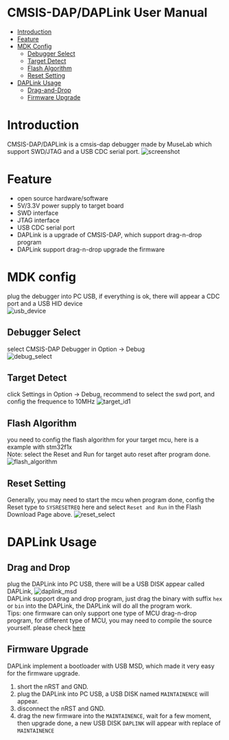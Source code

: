 # CMSIS-DAP/DAPLink User Manual
* [Introduction](#introduction) 
* [Feature](#feature)
* [MDK Config](#mdk-config)
    * [Debugger Select](#debugger-select)
    * [Target Detect](#target-detect)
    * [Flash Algorithm](#flash-algorithm)
    * [Reset Setting](#reset-setting)
* [DAPLink Usage](#DAPLink-Usage)
    * [Drag-and-Drop](#drag-and-drop)
    * [Firmware Upgrade](#firmware-upgrade)
	
# Introduction
CMSIS-DAP/DAPLink is a cmsis-dap debugger made by MuseLab which support SWD/JTAG and a USB CDC serial port.
![screenshot](https://github.com/wuxx/nanoDAP/blob/master/doc/nanoDAP2.jpg)

# Feature
- open source hardware/software
- 5V/3.3V power supply to target board
- SWD interface
- JTAG interface
- USB CDC serial port
- DAPLink is a upgrade of CMSIS-DAP, which support drag-n-drop program
- DAPLink support drag-n-drop upgrade the firmware

# MDK config
plug the debugger into PC USB, if everything is ok, there will appear a CDC port and a USB HID device  
![usb_device](https://github.com/wuxx/nanoDAP/blob/master/doc/usb_device.png)
## Debugger Select
select CMSIS-DAP Debugger in Option -> Debug  
![debug_select](https://github.com/wuxx/nanoDAP/blob/master/doc/debug_select.jpg)  
## Target Detect
click Settings in Option -> Debug, recommend to select the swd port, and config the frequence to 10MHz
![target_id1](https://github.com/wuxx/nanoDAP/blob/master/doc/target_id1.png)

## Flash Algorithm
you need to config the flash algorithm for your target mcu, here is a example with stm32f1x  
Note: select the Reset and Run  for target auto reset after program done.
![flash_algorithm](https://github.com/wuxx/nanoDAP/blob/master/doc/flash_algorithm.jpg)

## Reset Setting
Generally, you may need to start the mcu when program done, config the Reset type to `SYSRESETREQ` here and select `Reset and Run` in the Flash Download Page above.
![reset_select](https://github.com/wuxx/nanoDAP/blob/master/doc/reset_select.jpg)

# DAPLink Usage
## Drag and Drop
plug the DAPLink into PC USB, there will be a USB DISK appear called DAPLink, 
![daplink_msd](https://github.com/wuxx/nanoDAP/blob/master/doc/DAPLink_MSD.png)  
DAPLink support drag and drop program, just drag the binary with suffix `hex` or `bin` into the DAPLink, the DAPLink will do all the program work.  
Tips: one firmware can only support one type of MCU drag-n-drop program, for different type of MCU, you may need to compile the source yourself. please check [here](https://github.com/ARMmbed/DAPLink/blob/master/docs/DEVELOPERS-GUIDE.md)

## Firmware Upgrade
DAPLink implement a bootloader with USB MSD, which made it very easy for the firmware upgrade.
1. short the nRST and GND.  
2. plug the DAPLink into PC USB, a USB DISK named `MAINTAINENCE` will appear.  
3. disconnect the nRST and GND.  
4. drag the new firmware into the `MAINTAINENCE`, wait for a few moment, then upgrade done, a new USB DISK `DAPLINK` will appear with replace of `MAINTAINENCE`  

